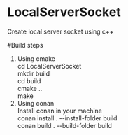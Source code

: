 # LocalServerSocket
Create local server socket using c++

#Build steps
1. Using cmake<br />
  cd LocalServerSocket<br />
  mkdir build<br />
  cd build<br />
  cmake ..<br />
  make<br />
2. Using conan<br />
  Install conan in your machine<br />
  conan install . --install-folder build<br />
  conan build . --build-folder build<br />
